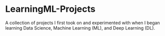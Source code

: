 # LearningML-Projects
A collection of projects I first took on and experimented with when I began learning Data Science, Machine Learning (ML), and Deep Learning (DL).

